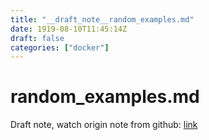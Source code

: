 ```yaml
---
title: "__draft_note__random_examples.md"
date: 1919-08-10T11:45:14Z
draft: false
categories: ["docker"]
---
```


# random_examples.md

Draft note, watch origin note from github: [link](https://github.com/tinghaolai/just-random-note/blob/master/docker/random_examples.md)